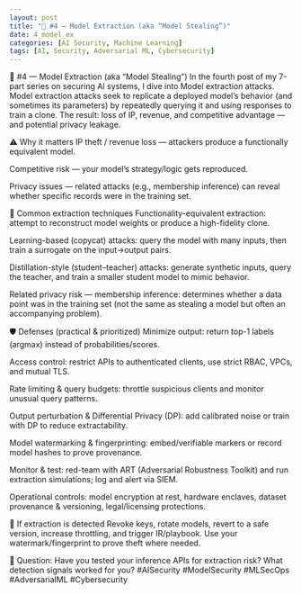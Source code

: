 ```yaml
---
layout: post
title: "🔎 #4 — Model Extraction (aka “Model Stealing”)"
date: 4_model_ex
categories: [AI Security, Machine Learning]
tags: [AI, Security, Adversarial ML, Cybersecurity]
---
```


🔎 #4 — Model Extraction (aka “Model Stealing”)
In the fourth post of my 7-part series on securing AI systems, I dive into Model extraction attacks. Model extraction attacks seek to replicate a deployed model’s behavior (and sometimes its parameters) by repeatedly querying it and using responses to train a clone. The result: loss of IP, revenue, and competitive advantage — and potential privacy leakage.

⚠️ Why it matters
IP theft / revenue loss — attackers produce a functionally equivalent model.


Competitive risk — your model’s strategy/logic gets reproduced.


Privacy issues — related attacks (e.g., membership inference) can reveal whether specific records were in the training set.



🧠 Common extraction techniques
Functionality-equivalent extraction: attempt to reconstruct model weights or produce a high-fidelity clone.


Learning-based (copycat) attacks: query the model with many inputs, then train a surrogate on the input→output pairs.


Distillation-style (student–teacher) attacks: generate synthetic inputs, query the teacher, and train a smaller student model to mimic behavior.


Related privacy risk — membership inference: determines whether a data point was in the training set (not the same as stealing a model but often an accompanying problem).



🛡️ Defenses (practical & prioritized)
Minimize output: return top-1 labels (argmax) instead of probabilities/scores.


Access control: restrict APIs to authenticated clients, use strict RBAC, VPCs, and mutual TLS.


Rate limiting & query budgets: throttle suspicious clients and monitor unusual query patterns.


Output perturbation & Differential Privacy (DP): add calibrated noise or train with DP to reduce extractability.


Model watermarking & fingerprinting: embed/verifiable markers or record model hashes to prove provenance.


Monitor & test: red-team with ART (Adversarial Robustness Toolkit) and run extraction simulations; log and alert via SIEM.


Operational controls: model encryption at rest, hardware enclaves, dataset provenance & versioning, legal/licensing protections.



🔁 If extraction is detected
Revoke keys, rotate models, revert to a safe version, increase throttling, and trigger IR/playbook. Use your watermark/fingerprint to prove theft where needed.



💬 Question: Have you tested your inference APIs for extraction risk? What detection signals worked for you?
#AISecurity #ModelSecurity #MLSecOps #AdversarialML #Cybersecurity

